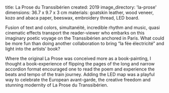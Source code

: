 title: La Prose du Transsibérien
created: 2019
image_directory: 'la-prose'
dimensions: 36.7 x 9.7 x 3 cm
materials: goatskin leather, wood veneer, kozo and abaca paper, beeswax, embroidery thread, LED board.

Fusion of text and colors, simultanéité, incredible rhythm and music, quasi cinematic effects transport the reader-viewer who embarks on this imaginary poetic voyage on the Transsibérien anchored in Paris. What could be more fun than doing another collaboration to bring “la fée électricité” and light into the artists’ book? 

Where the original La Prose was conceived more as a book-painting, I thought a book-experience of flipping the pages of the long and narrow accordion format encouraged one to read the poem and experience the beats and tempo of the train journey. Adding the LED map was a playful way to celebrate the European avant-garde, the creative freedom and stunning modernity of La Prose du Transsibérien.
